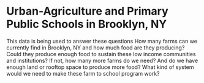 # Urban-Agriculture and Primary Public Schools in Brooklyn, NY
This data is being used to answer these questions
How many farms can we currently find in Brooklyn, NY and how much food are they producing? Could they produce enough food to sustain these low income communities and institutions? If not, how many more farms do we need? And do we have enough land or rooftop space to produce more food? What kind of system would we need to make these farm to school program work?

